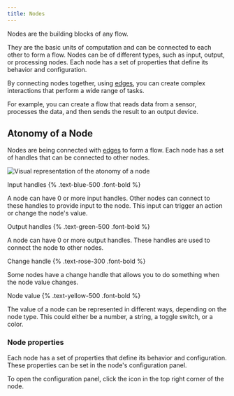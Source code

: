```yaml
---
title: Nodes
---
```


Nodes are the building blocks of any flow.

They are the basic units of computation and can be connected to each other to form a flow. Nodes can be of different types, such as input, output, or processing nodes. Each node has a set of properties that define its behavior and configuration.

By connecting nodes together, using [edges](/docs/microflow-studio/edges), you can create complex interactions that perform a wide range of tasks.

For example, you can create a flow that reads data from a sensor, processes the data, and then sends the result to an output device.

## Atonomy of a Node

Nodes are being connected with [edges](/docs/microflow-studio/edges) to form a flow. Each node has a set of handles that can be connected to other nodes.

![Visual representation of the atonomy of a node](/images/node-atonomy.svg)

Input handles {% .text-blue-500 .font-bold %}

A node can have 0 or more input handles. Other nodes can connect to these handles to provide input to the node. This input can trigger an action or change the node's value.

Output handles {% .text-green-500 .font-bold %}

A node can have 0 or more output handles. These handles are used to connect the node to other nodes.

Change handle {% .text-rose-300 .font-bold %}

Some nodes have a change handle that allows you to do something when the node value changes.

Node value {% .text-yellow-500 .font-bold %}

The value of a node can be represented in different ways, depending on the node type. This could either be a number, a string, a toggle switch, or a color.

### Node properties

Each node has a set of properties that define its behavior and configuration. These properties can be set in the node's configuration panel.

To open the configuration panel, click the icon in the top right corner of the node.
